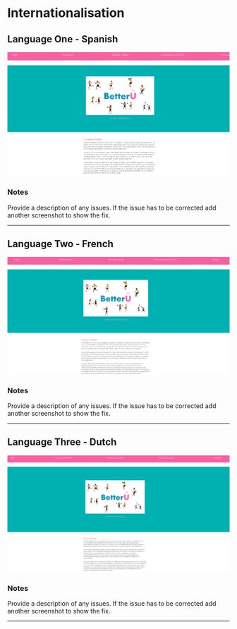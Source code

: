 # Internationalisation

<!-- edit as required -->

## Language One - Spanish

<img src="sp5-media/Spanish evidence.png" alt="" width="1000">

### Notes
Provide a description of any issues. If the issue has to be corrected add another screenshot to show the fix.

---

## Language Two - French

<img src="sp5-media/French evidence.png" alt="" width="1000">

### Notes
Provide a description of any issues. If the issue has to be corrected add another screenshot to show the fix.

---

## Language Three - Dutch

<img src="sp5-media/Dutch evidence.png" alt="" width="1000">

### Notes
Provide a description of any issues. If the issue has to be corrected add another screenshot to show the fix.

---
